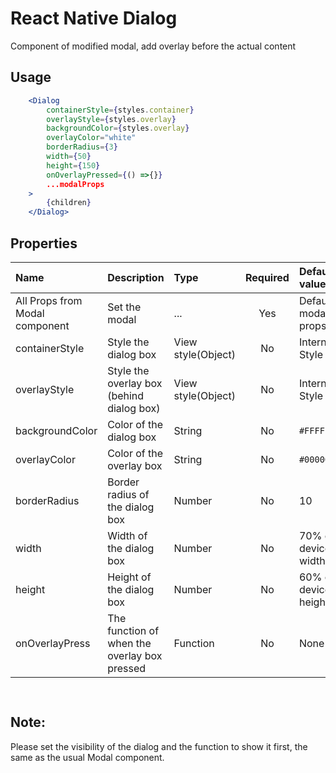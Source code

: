 # React Native Dialog
Component of modified modal, add overlay before the actual content


## Usage

```jsx
    <Dialog
        containerStyle={styles.container}
        overlayStyle={styles.overlay}
        backgroundColor={styles.overlay}
        overlayColor="white"
        borderRadius={3}
        width={50}
        height={150}
        onOverlayPressed={() =>{}}
        ...modalProps
    >
        {children}
    </Dialog>
```

## Properties

 Name           | Description                                 | Type                | Required | Default value   
:---------------|:------------------------------------------- |:--------------------|:--------:|:--------------
 All Props from Modal component | Set the modal               | ...                 | Yes      | Default modal props   
 containerStyle | Style the dialog box                        | View style(Object)  | No       | Internal Style      
 overlayStyle   | Style the overlay box (behind dialog box)   | View style(Object)  | No       | Internal Style          
 backgroundColor| Color of the dialog box                     | String              | No       | `#FFFFFF`       
 overlayColor   | Color of the overlay box                    | String              | No       | `#00000080`       
 borderRadius   | Border radius of the dialog box             | Number              | No       | 10          
 width          | Width of the dialog box                     | Number              | No       | 70% of device's width          
 height         | Height of the dialog box                    | Number              | No       | 60% of device's height          
 onOverlayPress | The function of when the overlay box pressed| Function            | No       | None   


```


```


## Note:
Please set the visibility of the dialog and the function to show it first, the same as the usual Modal component.
